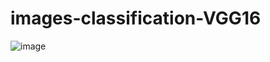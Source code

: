 # images-classification-VGG16
![image](https://github.com/user-attachments/assets/61536662-135c-4a1a-9b32-0dbbd5039270)
